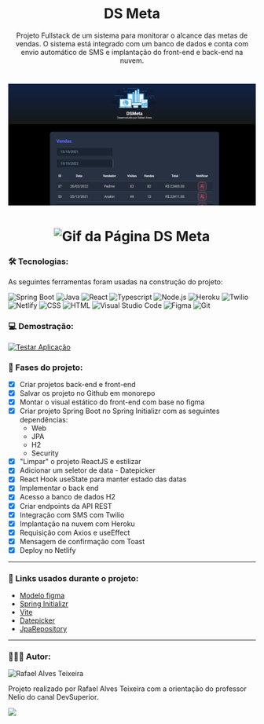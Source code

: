 
<h1 align="center">DS Meta</h1>

<p align="center">Projeto Fullstack de um sistema para monitorar o alcance das metas de vendas. O sistema está integrado com um banco de dados e conta com envio automático de SMS e implantação do front-end e back-end na nuvem.</p>

<h1 align="center">
  <img alt="Imagem do projeto" src="./dsmeta.jpg" />
</h1>

<h1 align="center">
  <img alt="Gif da Página DS Meta" title="DS Meta" src="./paginaDsMeta.gif" />
</h1>
 
### 🛠 Tecnologias:

As seguintes ferramentas foram usadas na construção do projeto:

![Spring Boot](https://img.shields.io/badge/Spring-6DB33F?style=flat&logo=spring&logoColor=white)
![Java](https://img.shields.io/badge/Java-ED8B00?style=flat&logo=java&logoColor=white)
![React](https://img.shields.io/badge/React-20232A?style=flat&logo=react&logoColor=61DAFB)
![Typescript](https://img.shields.io/badge/TypeScript-007ACC?style=flat&logo=typescript&logoColor=white)
![Node.js](https://img.shields.io/badge/-Node.js-05122A?style=flat&logo=node.js)
![Heroku](https://img.shields.io/badge/Heroku-430098?style=flat&logo=heroku&logoColor=white)
![Twilio](https://img.shields.io/badge/Twilio-F22F46?style=flat&logo=Twilio&logoColor=white)
![Netlify](https://img.shields.io/badge/Netlify-00C7B7?style=flat&logo=netlify&logoColor=white)
![CSS](https://img.shields.io/badge/CSS3-1572B6?style=flat&logo=css3&logoColor=white)
![HTML](https://img.shields.io/badge/HTML5-E34F26?style=flat&logo=html5&logoColor=white)
![Visual Studio Code](https://img.shields.io/badge/-Visual%20Studio%20Code-05122A?style=flat&logo=visual-studio-code&logoColor=007ACC)
![Figma](https://img.shields.io/badge/Figma-F24E1E?style=flat&logo=figma&logoColor=white)
![Git](https://img.shields.io/badge/-Git-05122A?style=flat&logo=git)



### 💻 Demostração:

<a href="https://dsmetagisellesouza.netlify.app/" target="_blank"><img align="center" alt="Testar Aplicação" src="https://img.shields.io/badge/Clique_aqui_para_testar_a_página-430098?style=flat&logoColor=white"></a>

### 📝 Fases do projeto: 

- [x] Criar projetos back-end e front-end
- [x] Salvar os projeto no Github em monorepo
- [x] Montar o visual estático do front-end com base no figma
- [x] Criar projeto Spring Boot no Spring Initializr com as seguintes dependências:
    -	Web
    -	JPA
    -	H2
    -	Security
- [x] "Limpar" o projeto ReactJS e estilizar
- [x] Adicionar um seletor de data - Datepicker
- [x] React Hook useState para manter estado das datas
- [x] Implementar o back end
- [x] Acesso a banco de dados H2
- [x] Criar endpoints da API REST
- [x] Integração com SMS com Twilio
- [x] Implantação na nuvem com Heroku
- [x] Requisição com Axios e useEffect
- [x] Mensagem de confirmação com Toast 
- [x] Deploy no Netlify

---

### 🔗 Links usados durante o projeto:

 - [Modelo figma](https://www.figma.com/file/EN1zFtk4eY3Jgmpgi9YaMG/DSMeta1?node-id=0%3A1)
 - [Spring Initializr](https://start.spring.io/)
 - [Vite](https://vitejs.dev/guide/)
 - [Datepicker](https://github.com/Hacker0x01/react-datepicker)
 - [JpaRepository](https://www.youtube.com/watch?v=jh_T5_o3qKE)
 
---

### 👩🏽‍💻 Autor:

<img alt="Rafael Alves Teixeira" title="Rafael Alves Teixeira" src="https://github.com/rafael-alves-teixeira.png" height="100" width="100"/>

Projeto realizado por Rafael Alves Teixeira com a orientação do professor Nelio do canal DevSuperior.

<a href="https://www.linkedin.com/in/rafael-alves-teixeira-5262214b/" target="_blank">
<img src="https://img.shields.io/badge/-LinkedIn-05122A?style=for-the-flat&logo=linkedin&logoColor=white" target="_blank"></a>
